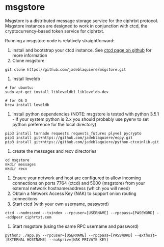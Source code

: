 # msgstore

Msgstore is a distributed message storage service for the ciphrtxt protocol. Msgstore instances are designed to work in conjunction with ctcd, the cryptocurrency-based token service for ciphrtxt. 

Running a msgstore node is relatively straightforward: 

1. Install and bootstrap your ctcd instance. See [ctcd page on github](https://github.com/jadeblaquiere/ctcd) for more information
1. Clone msgstore
```
git clone https://github.com/jadeblaquiere/msgstore.git
```
1. Install leveldb
```
# for ubuntu:
sudo apt-get install libleveldb1 libleveldb-dev

# for OS X
brew install leveldb
```
1. Install python dependencies (NOTE: msgstore is tested with python 3.5.1 - if your system python is 2.x you should probably use pyenv to set python preference for the local directory)
```
pip3 install tornado requests requests_futures plyvel pycrypto
pip3 install git+https://github.com/jadeblaquiere/ecpy.git
pip3 install git+https://github.com/jadeblaquiere/python-ctcoinlib.git
```
1. create the messages and recv directories
```
cd msgstore
mkdir messages
mkdir recv
```
1. Ensure your network and host are configured to allow incoming connections on ports 7764 (ctcd) and 5000 (msgstore) from your external network hostname/address (which you will need)
1. Obtain a Network Access Key (NAK) to support onion routing connecitons
1. Start ctcd (with your own username, password)
```
ctcd --nodnsseed --txindex --rpcuser=[USERNAME] --rpcpass=[PASSWORD] --addpeer ciphrtxt.com
```
1. Start msgstore (using the same RPC username and password)
```
python3 ./app.py --rpcuser=[USERNAME] --rpcpass=[PASSWORD] --exthost=[EXTERNAL HOSTNAME] --nakpriv=[NAK PRIVATE KEY]
```
